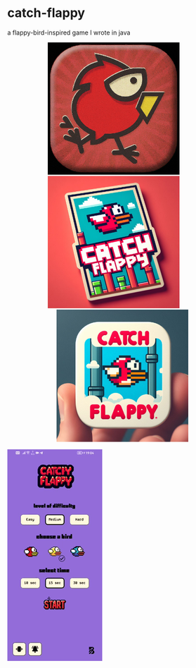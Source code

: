 # catch-flappy

a flappy-bird-inspired game I wrote in java

<div align="center">
  <img src="https://github.com/bugrahankaramollaoglu/catch-flappy/blob/main/aa.jpeg" style="margin-right: 20px;" width="300" alt="Screenshot AA">
  <img src="https://github.com/bugrahankaramollaoglu/catch-flappy/blob/main/cc.jpeg" style="margin-right: 20px;" width="300" alt="Screenshot BB">
  <img src="https://github.com/bugrahankaramollaoglu/catch-flappy/blob/main/bb.jpeg" style="margin-left: 20px;" width="300" alt="Screenshot CC">
</div>

![Alt Text](https://github.com/bugrahankaramollaoglu/catch-flappy/blob/main/catchFlappy.gif)

